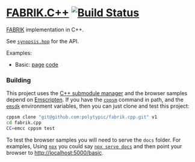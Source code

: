 # [FABRIK.C++](#) [![Build Status](https://travis-ci.org/polytypic/fabrik.cpp.svg?branch=v1)](https://travis-ci.org/polytypic/fabrik.cpp)

[FABRIK](http://andreasaristidou.com/FABRIK.html) implementation in C++.

See [`synopsis.hpp`](provides/include/fabrik_v1/synopsis.hpp) for the API.

Examples:

- Basic: [page](https://polytypic.github.io/fabrik.cpp/basic.html)
  [code](internals/basic/program/main.cpp)

### Building

This project uses the [C++ submodule manager](https://cppsm.github.io/) and the
browser samples depend on [Emscripten](https://emscripten.org/). If you have the
[`cppsm`](https://cppsm.github.io/#installation) command in path, and the
[`emsdk`](https://emscripten.org/docs/getting_started/downloads.html#installation-instructions)
environment variables, then you can just clone and test this project:

```bash
cppsm clone "git@github.com:polytypic/fabrik.cpp.git" v1
cd fabrik.cpp
CC=emcc cppsm test
```

To test the browser samples you will need to serve the `docs` folder. For
examples, Using
[`npx`](https://medium.com/@maybekatz/introducing-npx-an-npm-package-runner-55f7d4bd282b)
you could say [`npx serve docs`](https://www.npmjs.com/package/serve) and then
point your browser to
[http://localhost:5000/basic](http://localhost:5000/basic).
